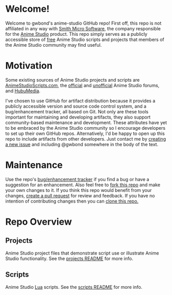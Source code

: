 Welcome!
========

Welcome to gwbond's anime-studio GitHub repo! First off, this repo is not affiliated in any way with [Smith Micro Software](http://www.smithmicro.com), the company responsible for the [Anime Studio](http://anime.smithmicro.com) product. This repo simply serves as a publicly accessible store of [free](https://github.com/gwbond/anime-studio/blob/master/LICENSE) Anime Studio scripts and projects that members of the Anime Studio community may find useful.

Motivation
==========

Some existing sources of Anime Studio projects and scripts are [AnimeStudioScripts.com](http://animestudioscripts.com), the [official](http://lostmarble.com/forum/) and [unofficial](http://animatorsforum.com) Anime Studio forums, and [HubuMedia](http://www.hubumedia.com/anime-studio-scripts).

I've chosen to use GitHub for artifact distribution because it provides a publicly accessible version and source code control system, and a bug/enhancement tracker, all based on Git. Not only are these tools important for maintaining and developing artifacts, they also support community-based maintenance and development. These attributes have yet to be embraced by the Anime Studio community so I encourage developers to set up their own GitHub repos. Alternatively, I'd be happy to open up this repo to include artifacts from other developers. Just contact me by [creating a new issue](https://github.com/gwbond/anime-studio/issues) and including @gwbond somewhere in the body of the text.

Maintenance
===========

Use the repo's [bug/enhancement tracker](https://github.com/gwbond/anime-studio/issues) if you find a bug or have a suggestion for an enhancement. Also feel free to [fork this repo](https://help.github.com/articles/fork-a-repo) and make your own changes to it. If you think this repo would benefit from your changes, [create a pull request](https://help.github.com/articles/using-pull-requests) for review and feedback. If you have no intention of contributing changes then you can [clone this repo.](http://stackoverflow.com/questions/5143119/what-does-this-mean-clone-the-github-repository)

Repo Overview
=============

Projects
--------

Anime Studio project files that demonstrate script use or illustrate Anime Studio functionality. See the [projects README](projects/README.md) for more info.

Scripts
-------

Anime Studio [Lua](http://lua.org) scripts. See the [scripts README](scripts/README.md) for more info.
